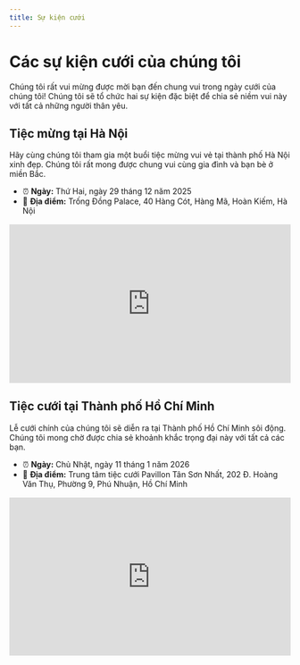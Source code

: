 ```yaml
---
title: Sự kiện cưới
---
```


<script setup lang="ts">
const today = new Date()
const eventHanoi = new Date(2025, 11, 29)
const eventHCM = new Date(2026, 0, 11)
</script>

# Các sự kiện cưới của chúng tôi

Chúng tôi rất vui mừng được mời bạn đến chung vui trong ngày cưới của chúng tôi! Chúng tôi sẽ tổ chức hai sự kiện đặc biệt để chia sẻ niềm vui này với tất cả những người thân yêu.

## Tiệc mừng tại Hà Nội

Hãy cùng chúng tôi tham gia một buổi tiệc mừng vui vẻ tại thành phố Hà Nội xinh đẹp. Chúng tôi rất mong được chung vui cùng gia đình và bạn bè ở miền Bắc.

- ⏰ **Ngày:** Thứ Hai, ngày 29 tháng 12 năm 2025
- 📍 **Địa điểm:** Trống Đồng Palace, 40 Hàng Cót, Hàng Mã, Hoàn Kiếm, Hà Nội

<Countdown :from="today" :to="eventHanoi" locale="vi" />

<div class="responsive-iframe-container">
  <iframe src="https://www.google.com/maps/embed?pb=!1m18!1m12!1m3!1d3723.8738140325736!2d105.84422976119241!3d21.037734437388757!2m3!1f0!2f0!3f0!3m2!1i1024!2i768!4f13.1!3m3!1m2!1s0x3135abb95cf9d3d1%3A0xf3f702ec451c57e2!2zVHLhu5FuZyDEkOG7k25nIFBhbGFjZQ!5e0!3m2!1sfi!2sfi!4v1759608602595!5m2!1sfi!2sfi" allowfullscreen="" loading="lazy" referrerpolicy="no-referrer-when-downgrade"></iframe>
</div>

## Tiệc cưới tại Thành phố Hồ Chí Minh

Lễ cưới chính của chúng tôi sẽ diễn ra tại Thành phố Hồ Chí Minh sôi động. Chúng tôi mong chờ được chia sẻ khoảnh khắc trọng đại này với tất cả các bạn.

- ⏰ **Ngày:** Chủ Nhật, ngày 11 tháng 1 năm 2026
- 📍 **Địa điểm:** Trung tâm tiệc cưới Pavillon Tân Sơn Nhất, 202 Đ. Hoàng Văn Thụ, Phường 9, Phú Nhuận, Hồ Chí Minh

<Countdown :from="today" :to="eventHCM" locale="vi" />

<div class="responsive-iframe-container">
  <iframe src="https://www.google.com/maps/embed?pb=!1m18!1m12!1m3!1d3919.134738705387!2d106.66826771125325!3d10.800990889304837!2m3!1f0!2f0!3f0!3m2!1i1024!2i768!4f13.1!3m3!1m2!1s0x31752928b68fbc3f%3A0xc58bea5686708420!2zVHJ1bmcgVMOibSBI4buZaSBOZ2jhu4sgJiBUaeG7h2MgQ8aw4bubaSBQYXZpbGxvbiBUw6JuIFPGoW4gTmjhuqV0!5e0!3m2!1sfi!2sfi!4v1759253938944!5m2!1sfi!2sfi" allowfullscreen="" loading="lazy" referrerpolicy="no-referrer-when-downgrade"></iframe>
</div>

<style>
.responsive-image {
    max-width: 100%;
    height: auto;
    display: block; /* Remove extra space below image */
    margin: 0 auto; /* Center the image */
}

.responsive-iframe-container {
    position: relative;
    width: 100%;
    padding-bottom: 56.25%; /* 16:9 aspect ratio (height / width * 100) */
    height: 0;
    overflow: hidden;
    margin: 1rem 0; /* Add some margin */
}

.responsive-iframe-container iframe {
    position: absolute;
    top: 0;
    left: 0;
    width: 100%;
    height: 100%;
    border: 0;
}
</style>